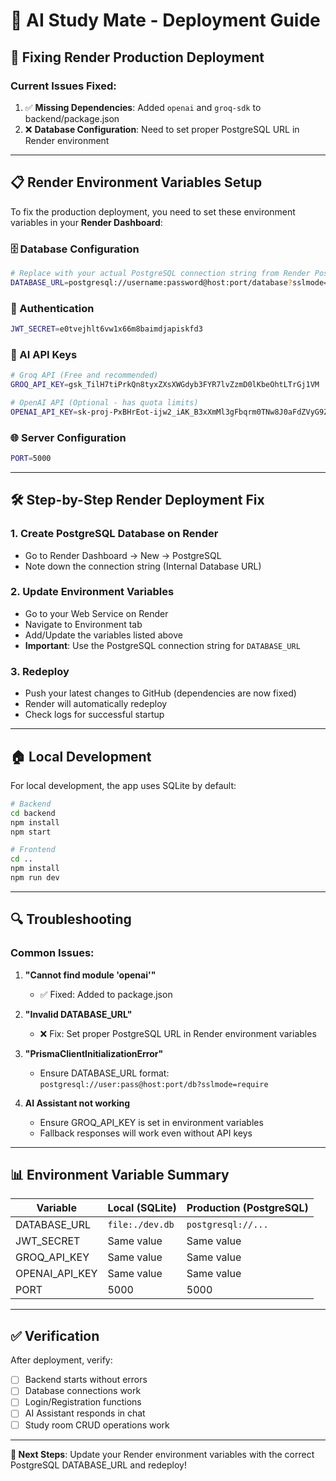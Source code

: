 # 🚀 AI Study Mate - Deployment Guide

## 🔧 Fixing Render Production Deployment

### Current Issues Fixed:
1. ✅ **Missing Dependencies**: Added `openai` and `groq-sdk` to backend/package.json
2. ❌ **Database Configuration**: Need to set proper PostgreSQL URL in Render environment

---

## 📋 Render Environment Variables Setup

To fix the production deployment, you need to set these environment variables in your **Render Dashboard**:

### 🗄️ Database Configuration
```bash
# Replace with your actual PostgreSQL connection string from Render PostgreSQL service
DATABASE_URL=postgresql://username:password@host:port/database?sslmode=require
```

### 🔐 Authentication
```bash
JWT_SECRET=e0tvejhlt6vw1x66m8baimdjapiskfd3
```

### 🤖 AI API Keys
```bash
# Groq API (Free and recommended)
GROQ_API_KEY=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

# OpenAI API (Optional - has quota limits)
OPENAI_API_KEY=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
```

### 🌐 Server Configuration
```bash
PORT=5000
```

---

## 🛠️ Step-by-Step Render Deployment Fix

### 1. **Create PostgreSQL Database on Render**
   - Go to Render Dashboard → New → PostgreSQL
   - Note down the connection string (Internal Database URL)

### 2. **Update Environment Variables**
   - Go to your Web Service on Render
   - Navigate to Environment tab
   - Add/Update the variables listed above
   - **Important**: Use the PostgreSQL connection string for `DATABASE_URL`

### 3. **Redeploy**
   - Push your latest changes to GitHub (dependencies are now fixed)
   - Render will automatically redeploy
   - Check logs for successful startup

---

## 🏠 Local Development

For local development, the app uses SQLite by default:

```bash
# Backend
cd backend
npm install
npm start

# Frontend  
cd ..
npm install
npm run dev
```

---

## 🔍 Troubleshooting

### Common Issues:

1. **"Cannot find module 'openai'"**
   - ✅ Fixed: Added to package.json

2. **"Invalid DATABASE_URL"**
   - ❌ Fix: Set proper PostgreSQL URL in Render environment variables

3. **"PrismaClientInitializationError"**
   - Ensure DATABASE_URL format: `postgresql://user:pass@host:port/db?sslmode=require`

4. **AI Assistant not working**
   - Ensure GROQ_API_KEY is set in environment variables
   - Fallback responses will work even without API keys

---

## 📊 Environment Variable Summary

| Variable | Local (SQLite) | Production (PostgreSQL) |
|----------|---------------|------------------------|
| DATABASE_URL | `file:./dev.db` | `postgresql://...` |
| JWT_SECRET | Same value | Same value |
| GROQ_API_KEY | Same value | Same value |
| OPENAI_API_KEY | Same value | Same value |
| PORT | 5000 | 5000 |

---

## ✅ Verification

After deployment, verify:
- [ ] Backend starts without errors
- [ ] Database connections work
- [ ] Login/Registration functions
- [ ] AI Assistant responds in chat
- [ ] Study room CRUD operations work

---

**🎯 Next Steps**: Update your Render environment variables with the correct PostgreSQL DATABASE_URL and redeploy!
